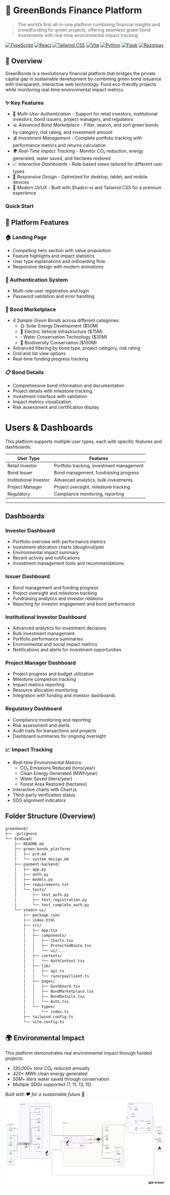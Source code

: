 # 🌱 GreenBonds Finance Platform

> The world’s first all-in-one platform combining financial insights and crowdfunding for green projects, offering seamless green bond investments with real-time environmental impact tracking.

[![TypeScript](https://img.shields.io/badge/TypeScript-007ACC?style=for-the-badge&logo=typescript&logoColor=white)](https://www.typescriptlang.org/)
[![React](https://img.shields.io/badge/React-20232A?style=for-the-badge&logo=react&logoColor=61DAFB)](https://reactjs.org/)
[![Tailwind CSS](https://img.shields.io/badge/Tailwind_CSS-38B2AC?style=for-the-badge&logo=tailwind-css&logoColor=white)](https://tailwindcss.com/)
[![Vite](https://img.shields.io/badge/Vite-646CFF?style=for-the-badge&logo=vite&logoColor=white)](https://vitejs.dev/)
[![Python](https://img.shields.io/badge/Python-3776AB?style=for-the-badge&logo=python&logoColor=white)](https://www.python.org/)
[![Flask](https://img.shields.io/badge/Flask-000000?style=for-the-badge&logo=flask&logoColor=white)](https://flask.palletsprojects.com/)
[![Razorpay](https://img.shields.io/badge/Razorpay-1E94D8?style=for-the-badge&logo=razorpay&logoColor=white)](https://razorpay.com/)


## 🚀 Overview

GreenBonds is a revolutionary financial platform that bridges the private capital gap in sustainable development by combining green bond issuance with transparent, interactive web technology. Fund eco-friendly projects while monitoring real-time environmental impact metrics.

### ✨ Key Features

- 🏦 *Multi-User Authentication* - Support for retail investors, institutional investors, bond issuers, project managers, and regulators
- 📊 *Advanced Bond Marketplace* - Filter, search, and sort green bonds by category, risk rating, and investment amount
- 💰 *Investment Management* - Complete portfolio tracking with performance metrics and returns calculation
- 🌍 *Real-Time Impact Tracking* - Monitor CO₂ reduction, energy generated, water saved, and hectares restored
- 📈 *Interactive Dashboards* - Role-based views tailored for different user types
- 📱 *Responsive Design* - Optimized for desktop, tablet, and mobile devices
- 🎨 *Modern UI/UX* - Built with Shadcn-ui and Tailwind CSS for a premium experience


### Quick Start

## 🌟 Platform Features

### 🏠 Landing Page
- Compelling hero section with value proposition
- Feature highlights and impact statistics  
- User type explanations and onboarding flow
- Responsive design with modern animations

### 🔐 Authentication System
- Multi-role user registration and login
- Password validation and error handling

### 🏪 Bond Marketplace
- *4 Sample Green Bonds* across different categories:
  - 🌞 Solar Energy Development ($50M)
  - 🚗 Electric Vehicle Infrastructure ($75M) 
  - 💧 Water Conservation Technology ($30M)
  - 🌳 Biodiversity Conservation ($100M)
- Advanced filtering by bond type, project category, risk rating
- Grid and list view options
- Real-time funding progress tracking

### 📋 Bond Details
- Comprehensive bond information and documentation
- Project details with milestone tracking
- Investment interface with validation
- Impact metrics visualization
- Risk assessment and certification display

# Users & Dashboards

This platform supports multiple user types, each with specific features and dashboards.

| User Type             | Features                                      |
|-----------------------|-----------------------------------------------|
| Retail Investor       | Portfolio tracking, investment management    |
| Bond Issuer           | Bond management, fundraising progress        |
| Institutional Investor| Advanced analytics, bulk investments         |
| Project Manager       | Project oversight, milestone tracking        |
| Regulatory            | Compliance monitoring, reporting             |

---

## Dashboards

### Investor Dashboard
- Portfolio overview with performance metrics
- Investment allocation charts (doughnut/pie)
- Environmental impact summary
- Recent activity and notifications
- Investment management tools and recommendations

### Issuer Dashboard  
- Bond management and funding progress
- Project oversight and milestone tracking
- Fundraising analytics and investor relations
- Reporting for investor engagement and bond performance

### Institutional Investor Dashboard
- Advanced analytics for investment decisions
- Bulk investment management
- Portfolio performance summaries
- Environmental and social impact metrics
- Notifications and alerts for investment opportunities

### Project Manager Dashboard
- Project progress and budget utilization
- Milestone completion tracking
- Impact metrics reporting
- Resource allocation monitoring
- Integration with funding and investor dashboards

### Regulatory Dashboard
- Compliance monitoring and reporting
- Risk assessment and alerts
- Audit trails for transactions and projects
- Dashboard summaries for ongoing oversight


### 📈 Impact Tracking
- *Real-time Environmental Metrics*:
  - CO₂ Emissions Reduced (tons/year)
  - Clean Energy Generated (MWh/year) 
  - Water Saved (liters/year)
  - Forest Area Restored (hectares)
- Interactive charts with Chart.js
- Third-party verification status
- SDG alignment indicators

## Folder Structure (Overview)


```
greenbond/
├── .gitignore
└── EcoQuad/
    ├── README.md
    ├── green_bonds_platform/
    │   ├── prd.md
    │   └── system_design.md
    ├── payment-backend/
    │   ├── app.py
    │   ├── auth.py
    │   ├── models.py
    │   ├── requirements.txt
    │   └── tests/
    │       ├── test_auth.py
    │       ├── test_registration.py
    │       └── test_complete_auth.py
    └── shadcn-ui/
        ├── package.json
        ├── index.html
        ├── src/
        │   ├── App.tsx
        │   ├── components/
        │   │   ├── Charts.tsx
        │   │   ├── ProtectedRoute.tsx
        │   │   └── ui/...
        │   ├── contexts/
        │   │   └── AuthContext.tsx
        │   ├── lib/
        │   │   ├── api.ts
        │   │   └── razorpayClient.ts
        │   ├── pages/
        │   │   ├── Dashboard.tsx
        │   │   ├── BondMarketplace.tsx
        │   │   ├── BondDetails.tsx
        │   │   └── Auth.tsx
        │   └── types/
        │       └── index.ts
        ├── tailwind.config.ts
        └── vite.config.ts
```


## 🌍 Environmental Impact

This platform demonstrates real environmental impact through funded projects:

- *130,000+ tons CO₂* reduced annually
- *420+ MWh* clean energy generated  
- *50M+ liters* water saved through conservation
- *Multiple SDGs* supported (7, 11, 13, 15)




*Built with ❤ for a sustainable future* 🌱

![Technical Architecture](Technical.png)



















